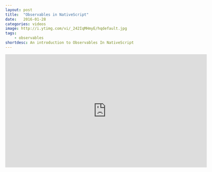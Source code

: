 ```yaml
---
layout: post
title:  "Observables in NativeScript"
date:   2016-01-28
categories: videos
image: http://i.ytimg.com/vi/_242IqMHmyE/hqdefault.jpg
tags: 
    - observables
shortdesc: An introduction to Observables In NativeScript
---
```

<iframe width="640" height="360" src="https://www.youtube.com/embed/_242IqMHmyE" frameborder="0" allowfullscreen></iframe>